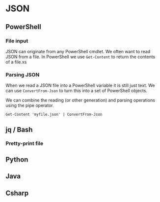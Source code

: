 # JSON

## PowerShell

### File input

JSON can originate from any PowerShell cmdlet.
We often want to read JSON from a file.
In PowerShell we use `Get-Content` to return the contents of a file.xs

### Parsing JSON

When we read a JSON file into a PowerShell variable it is still just text.
We can use `ConvertFrom-Json` to turn this into a set of PowerShell objects. 

We can combine the reading (or other generation) and parsing operations using the pipe operator.

	Get-Content 'myfile.json' | ConvertFrom-Json

## jq / Bash

### Pretty-print file

## Python

## Java

## Csharp

